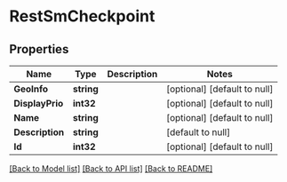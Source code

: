 # RestSmCheckpoint

## Properties
Name | Type | Description | Notes
------------ | ------------- | ------------- | -------------
**GeoInfo** | **string** |  | [optional] [default to null]
**DisplayPrio** | **int32** |  | [optional] [default to null]
**Name** | **string** |  | [optional] [default to null]
**Description** | **string** |  | [default to null]
**Id** | **int32** |  | [optional] [default to null]

[[Back to Model list]](../README.md#documentation-for-models) [[Back to API list]](../README.md#documentation-for-api-endpoints) [[Back to README]](../README.md)


